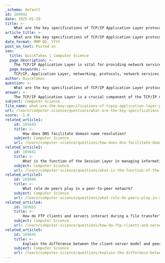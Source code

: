 ```yaml
---
_schema: default
id: 165642
date: 2025-01-29
title: >-
    What are the key specifications of TCP/IP Application Layer protocols?
article_title: >-
    What are the key specifications of TCP/IP Application Layer protocols?
date_format: MMM DD, YYYY
post_on_text: Posted on
seo:
  title: QuickTakes | Computer Science
  page_description: >-
    The TCP/IP Application Layer is vital for providing network services to user applications, encompassing protocols like HTTP, SMTP, and FTP, facilitating seamless communication across various network applications.
  page_keywords: >-
    TCP/IP, Application Layer, networking, protocols, network services, HTTP, SMTP, FTP, DNS, DHCP, process-to-process communication, URIs, simplicity, OSI model, high-level protocols
author: QuickTakes
question: >-
    What are the key specifications of TCP/IP Application Layer protocols?
answer: >-
    The TCP/IP Application Layer is a crucial component of the TCP/IP model, which is widely used in networking. Here are the key specifications and characteristics of the Application Layer protocols:\n\n1. **Purpose and Functionality**: The Application Layer provides network services directly to user applications. It is responsible for enabling software applications to communicate over the network, facilitating tasks such as web browsing, email communication, and file transfers.\n\n2. **Protocols**: This layer encompasses a variety of protocols that define the rules for specific types of network communication. Some of the most common Application Layer protocols include:\n   - **HTTP (Hypertext Transfer Protocol)**: Used for transferring web pages on the internet.\n   - **SMTP (Simple Mail Transfer Protocol)**: A protocol for sending and receiving email messages.\n   - **FTP (File Transfer Protocol)**: Used for transferring files between computers on a network.\n   - **DNS (Domain Name System)**: Resolves domain names to IP addresses.\n   - **DHCP (Dynamic Host Configuration Protocol)**: Assigns IP addresses to devices on a network dynamically.\n\n3. **High-Level Protocols**: The Application Layer protocols are high-level protocols that focus on application needs rather than the details of the underlying transport mechanisms. For example, HTTP can deliver web content without needing to interact directly with TCP or IP.\n\n4. **Process-to-Process Communication**: The Application Layer facilitates process-to-process communication, meaning it allows applications on different devices to communicate with each other. This is achieved through the use of specific protocols that convey user requests to the Transport Layer.\n\n5. **Uniform Resource Identifiers (URIs)**: The Application Layer utilizes URIs, which can be either URLs (Uniform Resource Locators) or URNs (Uniform Resource Names), to address Internet resources. This standardization is essential for locating resources on the web.\n\n6. **Integration with Other Layers**: The Application Layer interacts with the Transport Layer to send and receive data. It encapsulates the functionalities of the session and presentation layers from the OSI model, making it a comprehensive layer for application-level networking.\n\n7. **Simplicity and Practicality**: The TCP/IP model is simpler than the OSI model, consisting of only four layers (Application, Transport, Internet, and Link). This simplicity contributes to its widespread adoption in real-world networking scenarios.\n\nIn summary, the TCP/IP Application Layer is essential for enabling various network services and applications to communicate effectively. It provides a framework for defining protocols that facilitate data exchange, ensuring that applications can operate seamlessly over the network.
subject: Computer Science
file_name: what-are-the-key-specifications-of-tcpip-application-layer-protocols.md
url: /learn/computer-science/questions/what-are-the-key-specifications-of-tcpip-application-layer-protocols
score: -1.0
related_article1:
    id: 165643
    title: >-
        How does DNS facilitate domain name resolution?
    subject: Computer Science
    url: /learn/computer-science/questions/how-does-dns-facilitate-domain-name-resolution
related_article2:
    id: 165641
    title: >-
        What is the function of the Session Layer in managing information exchange?
    subject: Computer Science
    url: /learn/computer-science/questions/what-is-the-function-of-the-session-layer-in-managing-information-exchange
related_article3:
    id: 165646
    title: >-
        What role do peers play in a peer-to-peer network?
    subject: Computer Science
    url: /learn/computer-science/questions/what-role-do-peers-play-in-a-peertopeer-network
related_article4:
    id: 165653
    title: >-
        How do FTP clients and servers interact during a file transfer?
    subject: Computer Science
    url: /learn/computer-science/questions/how-do-ftp-clients-and-servers-interact-during-a-file-transfer
related_article5:
    id: 165645
    title: >-
        Explain the difference between the client-server model and peer-to-peer networks.
    subject: Computer Science
    url: /learn/computer-science/questions/explain-the-difference-between-the-clientserver-model-and-peertopeer-networks
---
```


&nbsp;
